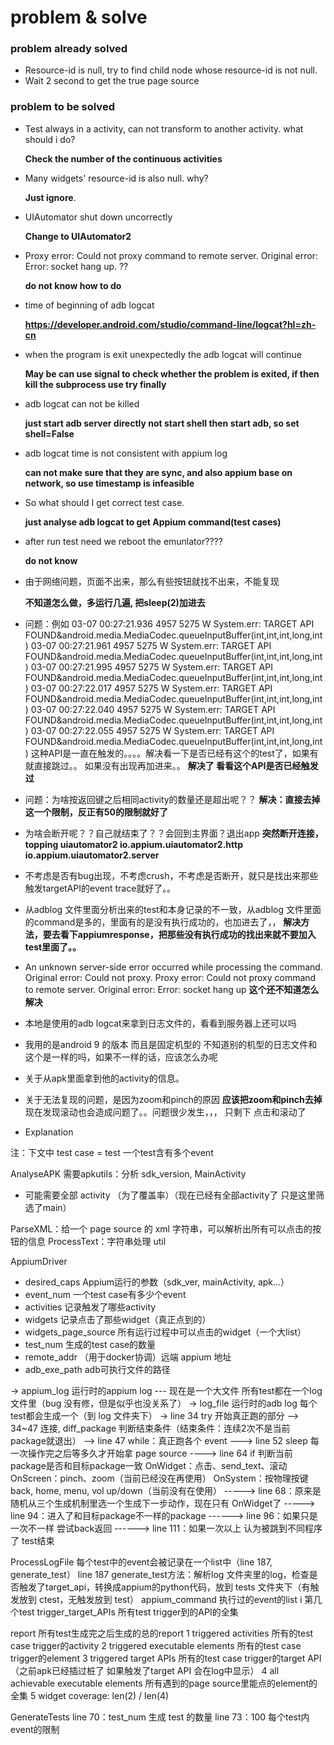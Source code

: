 # problem & solve

### problem already solved
+ Resource-id is null, try to find child node whose resource-id is not null.
+ Wait 2 second to get the true page source

### problem to be solved
+ Test always in a activity, can not transform to another activity. what should i do? 

     **Check the number of the continuous activities**
+ Many widgets' resource-id is also null. why? 

     **Just ignore**.
+ UIAutomator shut down uncorrectly

     **Change to  UIAutomator2**
+ Proxy error: Could not proxy command to remote server. Original error: Error: socket hang up.  ??

     **do not know how to do**
+ time of beginning of adb logcat

    **https://developer.android.com/studio/command-line/logcat?hl=zh-cn**
+ when the program is exit unexpectedly the adb logcat will continue

    **May be can use signal to check whether the problem is exited, if then kill the subprocess use try finally**

+ adb logcat can not be killed

    **just start adb server directly not start shell then start adb, so set shell=False**
    
+ adb logcat time is not consistent with appium log

    **can not make sure that they are sync, and also appium base on network, so use timestamp is infeasible**
    
+ So what should I get correct test case.

    **just analyse adb logcat to get Appium command(test cases)**

+ after run test need we reboot the emunlator????

    **do not know**
    
+ 由于网络问题，页面不出来，那么有些按钮就找不出来，不能复现

    **不知道怎么做，多运行几遍, 把sleep(2)加进去**
    
+ 问题：例如
03-07 00:27:21.936  4957  5275 W System.err: TARGET API FOUND&android.media.MediaCodec.queueInputBuffer(int,int,int,long,int)
03-07 00:27:21.961  4957  5275 W System.err: TARGET API FOUND&android.media.MediaCodec.queueInputBuffer(int,int,int,long,int)
03-07 00:27:21.995  4957  5275 W System.err: TARGET API FOUND&android.media.MediaCodec.queueInputBuffer(int,int,int,long,int)
03-07 00:27:22.017  4957  5275 W System.err: TARGET API FOUND&android.media.MediaCodec.queueInputBuffer(int,int,int,long,int)
03-07 00:27:22.040  4957  5275 W System.err: TARGET API FOUND&android.media.MediaCodec.queueInputBuffer(int,int,int,long,int)
03-07 00:27:22.055  4957  5275 W System.err: TARGET API FOUND&android.media.MediaCodec.queueInputBuffer(int,int,int,long,int)
这种API是一直在触发的。。。。解决看一下是否已经有这个的test了，如果有就直接跳过。。
如果没有出现再加进来。。
  **解决了 看看这个API是否已经触发过**

+ 问题：为啥按返回键之后相同activity的数量还是超出呢？？
  **解决：直接去掉这一个限制，反正有50的限制就好了**

+ 为啥会断开呢？？自己就结束了？？会回到主界面？退出app
    **突然断开连接，topping uiautomator2 io.appium.uiautomator2.http io.appium.uiautomator2.server**
    
+ 不考虑是否有bug出现，不考虑crush，不考虑是否断开，就只是找出来那些触发targetAPI的event trace就好了。。


+ 从adblog 文件里面分析出来的test和本身记录的不一致，从adblog 文件里面的command是多的，里面有的是没有执行成功的，也加进去了，，
 **解决方法，要去看下appiumresponse，把那些没有执行成功的找出来就不要加入test里面了。。**
 
+ An unknown server-side error occurred while processing the command. Original error: Could not proxy. Proxy error: Could not proxy command to remote server. Original error: Error: socket hang up
 **这个还不知道怎么解决**
 
+ 本地是使用的adb logcat来拿到日志文件的，看看到服务器上还可以吗
+ 我用的是android 9 的版本 而且是固定机型的 不知道别的机型的日志文件和这个是一样的吗，如果不一样的话，应该怎么办呢
+ 关于从apk里面拿到他的activity的信息。

+ 关于无法复现的问题，是因为zoom和pinch的原因
**应该把zoom和pinch去掉** 
现在发现滚动也会造成问题了。。问题很少发生，，，
只剩下 点击和滚动了 


* Explanation

注：下文中
test case = test
一个test含有多个event

AnalyseAPK 需要apkutils：分析 sdk_version, MainActivity
- 可能需要全部 activity （为了覆盖率）（现在已经有全部activity了 只是这里筛选了main）

ParseXML：给一个 page source 的 xml 字符串，可以解析出所有可以点击的按钮的信息
ProcessText：字符串处理 util

AppiumDriver
- desired_caps Appium运行的参数（sdk_ver, mainActivity, apk...）
- event_num 一个test case有多少个event
- activities 记录触发了哪些activity
- widgets 记录点击了那些widget（真正点到的）
- widgets_page_source 所有运行过程中可以点击的widget（一个大list）
- test_num 生成的test case的数量
- remote_addr （用于docker协调）远端 appium 地址
- adb_exe_path adb可执行文件的路径

-> appium_log 运行时的appium log
--- 现在是一个大文件 所有test都在一个log文件里（bug 没有修，但是似乎也没关系了）
-> log_file 运行时的adb log 每个test都会生成一个（到 log 文件夹下）
-> line 34 try 开始真正跑的部分
--> 34~47 连接, diff_package 判断结束条件（结束条件：连续2次不是当前package就退出）
--> line 47 while：真正跑各个 event
---> line 52 sleep 每一次操作完之后等多久才开始拿 page source
----> line 64 if 判断当前package是否和目标package一致
OnWidget：点击、send_text、滚动
OnScreen：pinch、zoom（当前已经没在再使用）
OnSystem：按物理按键 back, home, menu, vol up/down（当前没有在使用）
-----> line 68：原来是随机从三个生成机制里选一个生成下一步动作，现在只有 OnWidget了
-----> line 94：进入了和目标package不一样的package
------> line 96：如果只是一次不一样 尝试back返回
------> line 111：如果一次以上 认为被跳到不同程序了 test结束

ProcessLogFile
每个test中的event会被记录在一个list中（line 187, generate_test）
line 187 generate_test方法：解析log 文件夹里的log，检查是否触发了target_api，转换成appium的python代码，放到 tests 文件夹下（有触发放到 ctest，无触发放到 test）
appium_command 执行过的event的list
i 第几个test
trigger_target_APIs 所有test trigger到的API的全集

report
所有test生成完之后生成的总的report
1 triggered activities 所有的test case trigger的activity
2 triggered executable elements 所有的test case trigger的element
3 triggered target APIs 所有的test case trigger的target API（之前apk已经插过桩了 如果触发了target API 会在log中显示）
4 all achievable executable elements 所有遇到的page source里能点的element的全集
5 widget coverage: len(2) / len(4)

GenerateTests
line 70：test_num 生成 test 的数量
line 73：100 每个test内 event的限制


